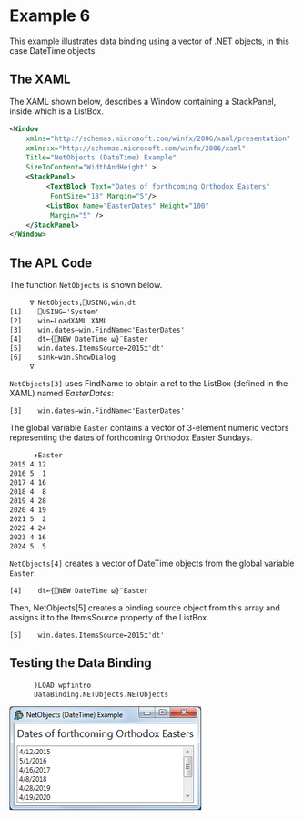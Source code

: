 <h1 class="heading"><span class="name">Example 6</span></h1>

This example illustrates data binding using a vector of .NET objects, in this case DateTime objects.

## The XAML

The XAML shown below,  describes a Window containing a StackPanel, inside which is a ListBox.
```xml
<Window 
    xmlns="http://schemas.microsoft.com/winfx/2006/xaml/presentation"
    xmlns:x="http://schemas.microsoft.com/winfx/2006/xaml"
    Title="NetObjects (DateTime) Example"
    SizeToContent="WidthAndHeight" >
    <StackPanel>
         <TextBlock Text="Dates of forthcoming Orthodox Easters"
          FontSize="18" Margin="5"/>
         <ListBox Name="EasterDates" Height="100"
          Margin="5" />
    </StackPanel>
</Window>
```

## The APL Code

The function `NetObjects` is shown below.
```apl
     ∇ NetObjects;⎕USING;win;dt
[1]    ⎕USING←'System'
[2]    win←LoadXAML XAML
[3]    win.dates←win.FindName⊂'EasterDates'
[4]    dt←{⎕NEW DateTime ⍵}¨Easter
[5]    win.dates.ItemsSource←2015⌶'dt'
[6]    sink←win.ShowDialog
     ∇
```

`NetObjects[3]` uses FindName to obtain a ref to the ListBox (defined in the XAML) named *EasterDates:*
```apl
[3]    win.dates←win.FindName⊂'EasterDates'
```

The global variable `Easter` contains a vector of 3-element numeric vectors representing the dates of forthcoming Orthodox Easter Sundays.
```apl
      ↑Easter
2015 4 12
2016 5  1
2017 4 16
2018 4  8
2019 4 28
2020 4 19
2021 5  2
2022 4 24
2023 4 16
2024 5  5

```

`NetObjects[4]` creates a vector of DateTime objects from the global variable `Easter`.
```apl
[4]    dt←{⎕NEW DateTime ⍵}¨Easter
```

Then, NetObjects[5] creates a binding source object from this array and assigns it to the ItemsSource property of the ListBox.
```apl
[5]    win.dates.ItemsSource←2015⌶'dt'
```

## Testing the Data Binding
```apl
      )LOAD wpfintro
      DataBinding.NETObjects.NETObjects
```

![](../../img/data-binding-netobjects1.png)

